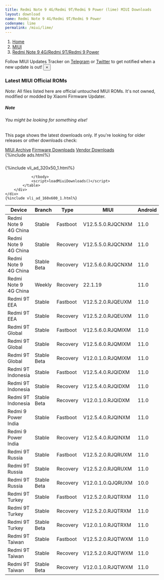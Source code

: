 ```yaml
---
title: Redmi Note 9 4G/Redmi 9T/Redmi 9 Power (lime) MIUI Downloads
layout: download
name: Redmi Note 9 4G/Redmi 9T/Redmi 9 Power
codename: lime
permalink: /miui/lime/
---
```

<nav aria-label="breadcrumb">
    <ol class="breadcrumb">
        <li class="breadcrumb-item"><a href="/">Home</a></li>
        <li class="breadcrumb-item"><a href="/miui/">MIUI</a></li>
        <li class="breadcrumb-item active" aria-current="page"><a href="/miui/lime/">Redmi Note 9 4G/Redmi 9T/Redmi 9 Power</a></li>
    </ol>
</nav>
<div class="alert alert-primary alert-dismissible fade show" role="alert">
    Follow MIUI Updates Tracker on <a href="https://t.me/MIUIUpdatesTracker" class="alert-link">Telegram</a>
     or <a href="https://twitter.com/MiFwUpdater" class="alert-link">Twitter</a> to get notified when a new update is out!
    <button type="button" class="close" data-dismiss="alert" aria-label="Close">
        <span aria-hidden="true">&times;</span>
    </button>
</div>

### Latest MIUI Official ROMs
*Note*: All files listed here are official untouched MIUI ROMs. It's not owned, modified or modded by Xiaomi Firmware Updater.
<div class="card">
  <div class="card-body">
    <h5 class="card-title">Note</h5>
    <h6 class="card-subtitle mb-2 text-muted">You might be looking for something else!</h6>
    <p class="card-text">This page shows the latest downloads only.
     If you're looking for older releases or other downloads check:</p>
    <a href="/archive/miui/lime/" class="card-link">MIUI Archive</a>
    <a href="/firmware/lime/" class="card-link">Firmware Downloads</a>
    <a href="/vendor/lime/" class="card-link">Vendor Downloads</a>
  </div>
</div>
{%include ads.html%}
<div class="row justify-content-center">
    <div class="col-10">
        <div class="table-responsive-md" style="margin-top: 25px;">
            {%include vli_ad_320x50_1.html%}
            <table id="miui" class="display dt-responsive nowrap compact table table-striped table-hover table-sm">
                <thead class="thead-dark">
                    <tr>
                        <th data-ref="device">Device</th>
                        <th data-ref="branch">Branch</th>
                        <th data-ref="type">Type</th>
                        <th data-ref="miui">MIUI</th>
                        <th data-ref="android">Android</th>
                        <th data-ref="size">Size</th>
                        <th data-ref="size">Date</th>
                        <th data-ref="link">Link</th>
                    </tr>
                </thead>
                <tbody>
                <tr><td>Redmi Note 9 4G China</td><td>Stable</td><td>Fastboot</td><td>V12.5.5.0.RJQCNXM</td><td>11.0</td><td>4.4 GB</td><td>2021-11-22</td><td><a href="/miui/lime/stable/V12.5.5.0.RJQCNXM/">Download</a></td></tr>
<tr><td>Redmi Note 9 4G China</td><td>Stable</td><td>Recovery</td><td>V12.5.5.0.RJQCNXM</td><td>11.0</td><td>3.3 GB</td><td>2021-11-26</td><td><a href="/miui/lime/stable/V12.5.5.0.RJQCNXM/">Download</a></td></tr>
<tr><td>Redmi Note 9 4G China</td><td>Stable Beta</td><td>Recovery</td><td>V12.5.6.0.RJQCNXM</td><td>11.0</td><td>3.3 GB</td><td>2022-01-21</td><td><a href="/miui/lime/stable beta/V12.5.6.0.RJQCNXM/">Download</a></td></tr>
<tr><td>Redmi Note 9 4G China</td><td>Weekly</td><td>Recovery</td><td>22.1.19</td><td>11.0</td><td>3.8 GB</td><td>2022-01-20</td><td><a href="/miui/lime/weekly/22.1.19/">Download</a></td></tr>
<tr><td>Redmi 9T EEA</td><td>Stable</td><td>Fastboot</td><td>V12.5.2.0.RJQEUXM</td><td>11.0</td><td>5.6 GB</td><td>2021-11-11</td><td><a href="/miui/lime/stable/V12.5.2.0.RJQEUXM/">Download</a></td></tr>
<tr><td>Redmi 9T EEA</td><td>Stable</td><td>Recovery</td><td>V12.5.2.0.RJQEUXM</td><td>11.0</td><td>2.8 GB</td><td>2021-12-02</td><td><a href="/miui/lime/stable/V12.5.2.0.RJQEUXM/">Download</a></td></tr>
<tr><td>Redmi 9T Global</td><td>Stable</td><td>Fastboot</td><td>V12.5.6.0.RJQMIXM</td><td>11.0</td><td>5.3 GB</td><td>2022-01-07</td><td><a href="/miui/lime/stable/V12.5.6.0.RJQMIXM/">Download</a></td></tr>
<tr><td>Redmi 9T Global</td><td>Stable</td><td>Recovery</td><td>V12.5.6.0.RJQMIXM</td><td>11.0</td><td>2.8 GB</td><td>2022-01-13</td><td><a href="/miui/lime/stable/V12.5.6.0.RJQMIXM/">Download</a></td></tr>
<tr><td>Redmi 9T Global</td><td>Stable Beta</td><td>Recovery</td><td>V12.0.1.0.RJQMIXM</td><td>11.0</td><td>2.6 GB</td><td>2021-07-30</td><td><a href="/miui/lime/stable beta/V12.0.1.0.RJQMIXM/">Download</a></td></tr>
<tr><td>Redmi 9T Indonesia</td><td>Stable</td><td>Fastboot</td><td>V12.5.4.0.RJQIDXM</td><td>11.0</td><td>4.6 GB</td><td>2021-11-23</td><td><a href="/miui/lime/stable/V12.5.4.0.RJQIDXM/">Download</a></td></tr>
<tr><td>Redmi 9T Indonesia</td><td>Stable</td><td>Recovery</td><td>V12.5.4.0.RJQIDXM</td><td>11.0</td><td>2.8 GB</td><td>2021-12-02</td><td><a href="/miui/lime/stable/V12.5.4.0.RJQIDXM/">Download</a></td></tr>
<tr><td>Redmi 9T Indonesia</td><td>Stable Beta</td><td>Recovery</td><td>V12.0.1.0.RJQIDXM</td><td>11.0</td><td>2.6 GB</td><td>2021-08-02</td><td><a href="/miui/lime/stable beta/V12.0.1.0.RJQIDXM/">Download</a></td></tr>
<tr><td>Redmi 9 Power India</td><td>Stable</td><td>Fastboot</td><td>V12.5.4.0.RJQINXM</td><td>11.0</td><td>3.5 GB</td><td>2021-11-23</td><td><a href="/miui/lime/stable/V12.5.4.0.RJQINXM/">Download</a></td></tr>
<tr><td>Redmi 9 Power India</td><td>Stable</td><td>Recovery</td><td>V12.5.4.0.RJQINXM</td><td>11.0</td><td>2.7 GB</td><td>2021-12-06</td><td><a href="/miui/lime/stable/V12.5.4.0.RJQINXM/">Download</a></td></tr>
<tr><td>Redmi 9T Russia</td><td>Stable</td><td>Fastboot</td><td>V12.5.2.0.RJQRUXM</td><td>11.0</td><td>4.9 GB</td><td>2021-11-11</td><td><a href="/miui/lime/stable/V12.5.2.0.RJQRUXM/">Download</a></td></tr>
<tr><td>Redmi 9T Russia</td><td>Stable</td><td>Recovery</td><td>V12.5.2.0.RJQRUXM</td><td>11.0</td><td>2.8 GB</td><td>2021-12-06</td><td><a href="/miui/lime/stable/V12.5.2.0.RJQRUXM/">Download</a></td></tr>
<tr><td>Redmi 9T Russia</td><td>Stable Beta</td><td>Recovery</td><td>V12.0.1.0.QJQRUXM</td><td>10.0</td><td>2.5 GB</td><td>2021-02-05</td><td><a href="/miui/lime/stable beta/V12.0.1.0.QJQRUXM/">Download</a></td></tr>
<tr><td>Redmi 9T Turkey</td><td>Stable</td><td>Fastboot</td><td>V12.5.2.0.RJQTRXM</td><td>11.0</td><td>4.4 GB</td><td>2021-11-24</td><td><a href="/miui/lime/stable/V12.5.2.0.RJQTRXM/">Download</a></td></tr>
<tr><td>Redmi 9T Turkey</td><td>Stable</td><td>Recovery</td><td>V12.5.2.0.RJQTRXM</td><td>11.0</td><td>2.8 GB</td><td>2021-12-07</td><td><a href="/miui/lime/stable/V12.5.2.0.RJQTRXM/">Download</a></td></tr>
<tr><td>Redmi 9T Turkey</td><td>Stable Beta</td><td>Recovery</td><td>V12.0.1.0.RJQTRXM</td><td>11.0</td><td>2.6 GB</td><td>2021-07-30</td><td><a href="/miui/lime/stable beta/V12.0.1.0.RJQTRXM/">Download</a></td></tr>
<tr><td>Redmi 9T Taiwan</td><td>Stable</td><td>Fastboot</td><td>V12.5.2.0.RJQTWXM</td><td>11.0</td><td>4.0 GB</td><td>2021-11-24</td><td><a href="/miui/lime/stable/V12.5.2.0.RJQTWXM/">Download</a></td></tr>
<tr><td>Redmi 9T Taiwan</td><td>Stable</td><td>Recovery</td><td>V12.5.2.0.RJQTWXM</td><td>11.0</td><td>2.7 GB</td><td>2021-12-16</td><td><a href="/miui/lime/stable/V12.5.2.0.RJQTWXM/">Download</a></td></tr>
<tr><td>Redmi 9T Taiwan</td><td>Stable Beta</td><td>Recovery</td><td>V12.0.1.0.RJQTWXM</td><td>11.0</td><td>2.5 GB</td><td>2021-07-30</td><td><a href="/miui/lime/stable beta/V12.0.1.0.RJQTWXM/">Download</a></td></tr>

                </tbody>
                <script>loadMiuiDownloads()</script>
            </table>
        </div>
    </div>
    {%include vli_ad_160x600_1.html%}
</div>
